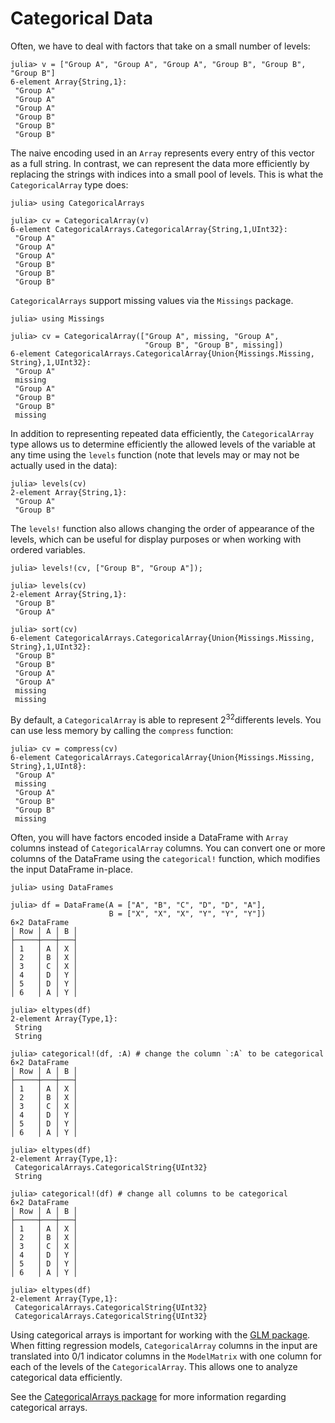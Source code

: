 # Categorical Data

Often, we have to deal with factors that take on a small number of levels:

```jldoctest categorical
julia> v = ["Group A", "Group A", "Group A", "Group B", "Group B", "Group B"]
6-element Array{String,1}:
 "Group A"
 "Group A"
 "Group A"
 "Group B"
 "Group B"
 "Group B"

```

The naive encoding used in an `Array` represents every entry of this vector as a full string. In contrast, we can represent the data more efficiently by replacing the strings with indices into a small pool of levels. This is what the `CategoricalArray` type does:

```jldoctest categorical
julia> using CategoricalArrays

julia> cv = CategoricalArray(v)
6-element CategoricalArrays.CategoricalArray{String,1,UInt32}:
 "Group A"
 "Group A"
 "Group A"
 "Group B"
 "Group B"
 "Group B"

```

`CategoricalArrays` support missing values via the `Missings` package.

```jldoctest categorical
julia> using Missings

julia> cv = CategoricalArray(["Group A", missing, "Group A",
                              "Group B", "Group B", missing])
6-element CategoricalArrays.CategoricalArray{Union{Missings.Missing, String},1,UInt32}:
 "Group A"
 missing
 "Group A"
 "Group B"
 "Group B"
 missing
```

In addition to representing repeated data efficiently, the `CategoricalArray` type allows us to determine efficiently the allowed levels of the variable at any time using the `levels` function (note that levels may or may not be actually used in the data):

```jldoctest categorical
julia> levels(cv)
2-element Array{String,1}:
 "Group A"
 "Group B"

```

The `levels!` function also allows changing the order of appearance of the levels, which can be useful for display purposes or when working with ordered variables.

```jldoctest categorical
julia> levels!(cv, ["Group B", "Group A"]);

julia> levels(cv)
2-element Array{String,1}:
 "Group B"
 "Group A"

julia> sort(cv)
6-element CategoricalArrays.CategoricalArray{Union{Missings.Missing, String},1,UInt32}:
 "Group B"
 "Group B"
 "Group A"
 "Group A"
 missing
 missing

```

By default, a `CategoricalArray` is able to represent 2<sup>32</sup>differents levels. You can use less memory by calling the `compress` function:

```jldoctest categorical
julia> cv = compress(cv)
6-element CategoricalArrays.CategoricalArray{Union{Missings.Missing, String},1,UInt8}:
 "Group A"
 missing
 "Group A"
 "Group B"
 "Group B"
 missing

```

Often, you will have factors encoded inside a DataFrame with `Array` columns instead of
`CategoricalArray` columns. You can convert one or more columns of the DataFrame using the
`categorical!` function, which modifies the input DataFrame in-place.

```jldoctest categorical
julia> using DataFrames

julia> df = DataFrame(A = ["A", "B", "C", "D", "D", "A"],
                      B = ["X", "X", "X", "Y", "Y", "Y"])
6×2 DataFrame
│ Row │ A │ B │
├─────┼───┼───┤
│ 1   │ A │ X │
│ 2   │ B │ X │
│ 3   │ C │ X │
│ 4   │ D │ Y │
│ 5   │ D │ Y │
│ 6   │ A │ Y │

julia> eltypes(df)
2-element Array{Type,1}:
 String
 String

julia> categorical!(df, :A) # change the column `:A` to be categorical
6×2 DataFrame
│ Row │ A │ B │
├─────┼───┼───┤
│ 1   │ A │ X │
│ 2   │ B │ X │
│ 3   │ C │ X │
│ 4   │ D │ Y │
│ 5   │ D │ Y │
│ 6   │ A │ Y │

julia> eltypes(df)
2-element Array{Type,1}:
 CategoricalArrays.CategoricalString{UInt32}
 String

julia> categorical!(df) # change all columns to be categorical
6×2 DataFrame
│ Row │ A │ B │
├─────┼───┼───┤
│ 1   │ A │ X │
│ 2   │ B │ X │
│ 3   │ C │ X │
│ 4   │ D │ Y │
│ 5   │ D │ Y │
│ 6   │ A │ Y │

julia> eltypes(df)
2-element Array{Type,1}:
 CategoricalArrays.CategoricalString{UInt32}
 CategoricalArrays.CategoricalString{UInt32}

```

Using categorical arrays is important for working with the [GLM package](https://github.com/JuliaStats/GLM.jl). When fitting regression models, `CategoricalArray` columns in the input are translated into 0/1 indicator columns in the `ModelMatrix` with one column for each of the levels of the `CategoricalArray`. This allows one to analyze categorical data efficiently.

See the [CategoricalArrays package](https://github.com/JuliaData/CategoricalArrays.jl) for more information regarding categorical arrays.
